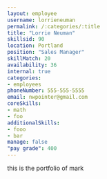 ```yaml
--- 
layout: employee 
username: lorrieneuman
permalink: /:categories/:title 
title: "Lorrie Neuman" 
skillsid: 90 
location: Portland
position: "Sales Manager"
skillMatch: 20
availability: 36
internal: true
categories: 
- employees
phoneNumber: 555-555-5555 
email: nwpointer@gmail.com
coreSkills:
- math 
- foo
additionalSkills:
- fooo
- bar
manage: false
"pay grade": 400
---
```


this is the portfolio of mark